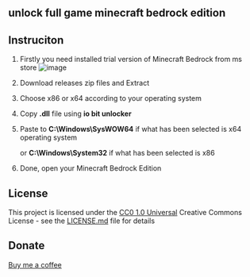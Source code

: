 unlock full game minecraft bedrock edition
---

## Instruciton

1. Firstly you need installed trial version of Minecraft Bedrock from ms store
   ![image](https://github.com/user-attachments/assets/0ad3e49b-f1ec-4859-9d8c-0b702895912d)
3. Download releases zip files and Extract
4. Choose x86 or x64 according to your operating system
5. Copy **.dll** file using **io bit unlocker**
6. Paste to **C:\Windows\SysWOW64** if what has been selected is x64 operating system

   or **C:\Windows\System32** if what has been selected is x86
7. Done, open your Minecraft Bedrock Edition

## License

This project is licensed under the [CC0 1.0 Universal](LICENSE.md)
Creative Commons License - see the [LICENSE.md](LICENSE.md) file for
details

## Donate

[Buy me a coffee](linki.ee/rezaafidan)
